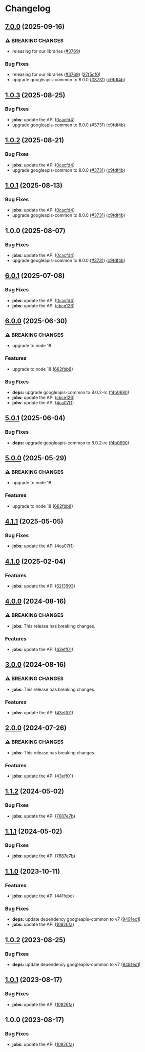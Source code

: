 # Changelog

## [7.0.0](https://github.com/googleapis/google-api-nodejs-client/compare/jobs-v6.0.1...jobs-v7.0.0) (2025-09-16)


### ⚠ BREAKING CHANGES

* releasing for our libraries ([#3769](https://github.com/googleapis/google-api-nodejs-client/issues/3769))

### Bug Fixes

* releasing for our libraries ([#3769](https://github.com/googleapis/google-api-nodejs-client/issues/3769)) ([27f5cf0](https://github.com/googleapis/google-api-nodejs-client/commit/27f5cf0a0190a5e8e8bf970f7a7cf77c409f093e))
* upgrade googleapis-common to 8.0.0  ([#3731](https://github.com/googleapis/google-api-nodejs-client/issues/3731)) ([c9fdf4b](https://github.com/googleapis/google-api-nodejs-client/commit/c9fdf4b34d6c9bcf608eee35dd281d4680be9797))

## [1.0.3](https://github.com/googleapis/google-api-nodejs-client/compare/jobs-v1.0.2...jobs-v1.0.3) (2025-08-25)


### Bug Fixes

* **jobs:** update the API ([0cacfd4](https://github.com/googleapis/google-api-nodejs-client/commit/0cacfd4512fe9a5977d074fef479f770aba5fb66))
* upgrade googleapis-common to 8.0.0  ([#3731](https://github.com/googleapis/google-api-nodejs-client/issues/3731)) ([c9fdf4b](https://github.com/googleapis/google-api-nodejs-client/commit/c9fdf4b34d6c9bcf608eee35dd281d4680be9797))

## [1.0.2](https://github.com/googleapis/google-api-nodejs-client/compare/jobs-v1.0.1...jobs-v1.0.2) (2025-08-21)


### Bug Fixes

* **jobs:** update the API ([0cacfd4](https://github.com/googleapis/google-api-nodejs-client/commit/0cacfd4512fe9a5977d074fef479f770aba5fb66))
* upgrade googleapis-common to 8.0.0  ([#3731](https://github.com/googleapis/google-api-nodejs-client/issues/3731)) ([c9fdf4b](https://github.com/googleapis/google-api-nodejs-client/commit/c9fdf4b34d6c9bcf608eee35dd281d4680be9797))

## [1.0.1](https://github.com/googleapis/google-api-nodejs-client/compare/jobs-v1.0.0...jobs-v1.0.1) (2025-08-13)


### Bug Fixes

* **jobs:** update the API ([0cacfd4](https://github.com/googleapis/google-api-nodejs-client/commit/0cacfd4512fe9a5977d074fef479f770aba5fb66))
* upgrade googleapis-common to 8.0.0  ([#3731](https://github.com/googleapis/google-api-nodejs-client/issues/3731)) ([c9fdf4b](https://github.com/googleapis/google-api-nodejs-client/commit/c9fdf4b34d6c9bcf608eee35dd281d4680be9797))

## 1.0.0 (2025-08-07)


### Bug Fixes

* **jobs:** update the API ([0cacfd4](https://github.com/googleapis/google-api-nodejs-client/commit/0cacfd4512fe9a5977d074fef479f770aba5fb66))
* upgrade googleapis-common to 8.0.0  ([#3731](https://github.com/googleapis/google-api-nodejs-client/issues/3731)) ([c9fdf4b](https://github.com/googleapis/google-api-nodejs-client/commit/c9fdf4b34d6c9bcf608eee35dd281d4680be9797))

## [6.0.1](https://github.com/googleapis/google-api-nodejs-client/compare/jobs-v6.0.0...jobs-v6.0.1) (2025-07-08)


### Bug Fixes

* **jobs:** update the API ([0cacfd4](https://github.com/googleapis/google-api-nodejs-client/commit/0cacfd4512fe9a5977d074fef479f770aba5fb66))
* **jobs:** update the API ([cbce126](https://github.com/googleapis/google-api-nodejs-client/commit/cbce126a0d27de7f56aebd92ff36630a2d86cee6))

## [6.0.0](https://github.com/googleapis/google-api-nodejs-client/compare/jobs-v5.0.1...jobs-v6.0.0) (2025-06-30)


### ⚠ BREAKING CHANGES

* upgrade to node 18

### Features

* upgrade to node 18 ([682fbb8](https://github.com/googleapis/google-api-nodejs-client/commit/682fbb869189ae92b3e9a194d37d0548af0c1f92))


### Bug Fixes

* **deps:** upgrade googleapis-common to 8.0.2-rc ([f4b0990](https://github.com/googleapis/google-api-nodejs-client/commit/f4b099071040cfbcfe4a2e7d487d45ee93b369e0))
* **jobs:** update the API ([cbce126](https://github.com/googleapis/google-api-nodejs-client/commit/cbce126a0d27de7f56aebd92ff36630a2d86cee6))
* **jobs:** update the API ([4ca07f1](https://github.com/googleapis/google-api-nodejs-client/commit/4ca07f1741b8169f6f6a1e2927f1a9baaebdcb50))

## [5.0.1](https://github.com/googleapis/google-api-nodejs-client/compare/jobs-v5.0.0...jobs-v5.0.1) (2025-06-04)


### Bug Fixes

* **deps:** upgrade googleapis-common to 8.0.2-rc ([f4b0990](https://github.com/googleapis/google-api-nodejs-client/commit/f4b099071040cfbcfe4a2e7d487d45ee93b369e0))

## [5.0.0](https://github.com/googleapis/google-api-nodejs-client/compare/jobs-v4.1.1...jobs-v5.0.0) (2025-05-29)


### ⚠ BREAKING CHANGES

* upgrade to node 18

### Features

* upgrade to node 18 ([682fbb8](https://github.com/googleapis/google-api-nodejs-client/commit/682fbb869189ae92b3e9a194d37d0548af0c1f92))

## [4.1.1](https://github.com/googleapis/google-api-nodejs-client/compare/jobs-v4.1.0...jobs-v4.1.1) (2025-05-05)


### Bug Fixes

* **jobs:** update the API ([4ca07f1](https://github.com/googleapis/google-api-nodejs-client/commit/4ca07f1741b8169f6f6a1e2927f1a9baaebdcb50))

## [4.1.0](https://github.com/googleapis/google-api-nodejs-client/compare/jobs-v4.0.0...jobs-v4.1.0) (2025-02-04)


### Features

* **jobs:** update the API ([62f3593](https://github.com/googleapis/google-api-nodejs-client/commit/62f35936c4304c824bc8a46a8b28918f3b77f7e3))

## [4.0.0](https://github.com/googleapis/google-api-nodejs-client/compare/jobs-v3.0.0...jobs-v4.0.0) (2024-08-16)


### ⚠ BREAKING CHANGES

* **jobs:** This release has breaking changes.

### Features

* **jobs:** update the API ([43eff01](https://github.com/googleapis/google-api-nodejs-client/commit/43eff019d402ad603053cd81767f06362de1f2f4))

## [3.0.0](https://github.com/googleapis/google-api-nodejs-client/compare/jobs-v2.0.0...jobs-v3.0.0) (2024-08-16)


### ⚠ BREAKING CHANGES

* **jobs:** This release has breaking changes.

### Features

* **jobs:** update the API ([43eff01](https://github.com/googleapis/google-api-nodejs-client/commit/43eff019d402ad603053cd81767f06362de1f2f4))

## [2.0.0](https://github.com/googleapis/google-api-nodejs-client/compare/jobs-v1.1.2...jobs-v2.0.0) (2024-07-26)


### ⚠ BREAKING CHANGES

* **jobs:** This release has breaking changes.

### Features

* **jobs:** update the API ([43eff01](https://github.com/googleapis/google-api-nodejs-client/commit/43eff019d402ad603053cd81767f06362de1f2f4))

## [1.1.2](https://github.com/googleapis/google-api-nodejs-client/compare/jobs-v1.1.1...jobs-v1.1.2) (2024-05-02)


### Bug Fixes

* **jobs:** update the API ([7687e7b](https://github.com/googleapis/google-api-nodejs-client/commit/7687e7b88acbf1c0803bb9490593839728e013e5))

## [1.1.1](https://github.com/googleapis/google-api-nodejs-client/compare/jobs-v1.1.0...jobs-v1.1.1) (2024-05-02)


### Bug Fixes

* **jobs:** update the API ([7687e7b](https://github.com/googleapis/google-api-nodejs-client/commit/7687e7b88acbf1c0803bb9490593839728e013e5))

## [1.1.0](https://github.com/googleapis/google-api-nodejs-client/compare/jobs-v1.0.2...jobs-v1.1.0) (2023-10-11)


### Features

* **jobs:** update the API ([441febc](https://github.com/googleapis/google-api-nodejs-client/commit/441febcb0930706f7c584cd7e3db5c42b3beff0e))


### Bug Fixes

* **deps:** update dependency googleapis-common to v7 ([9491ec1](https://github.com/googleapis/google-api-nodejs-client/commit/9491ec1cdc3c413e7d73edcfcd59cf5c28a7c855))
* **jobs:** update the API ([10826fa](https://github.com/googleapis/google-api-nodejs-client/commit/10826fa6de7eeb0b6934f0363784fa0719026a64))

## [1.0.2](https://github.com/googleapis/google-api-nodejs-client/compare/jobs-v1.0.1...jobs-v1.0.2) (2023-08-25)


### Bug Fixes

* **deps:** update dependency googleapis-common to v7 ([9491ec1](https://github.com/googleapis/google-api-nodejs-client/commit/9491ec1cdc3c413e7d73edcfcd59cf5c28a7c855))

## [1.0.1](https://github.com/googleapis/google-api-nodejs-client/compare/jobs-v1.0.0...jobs-v1.0.1) (2023-08-17)


### Bug Fixes

* **jobs:** update the API ([10826fa](https://github.com/googleapis/google-api-nodejs-client/commit/10826fa6de7eeb0b6934f0363784fa0719026a64))

## 1.0.0 (2023-08-17)


### Bug Fixes

* **jobs:** update the API ([10826fa](https://github.com/googleapis/google-api-nodejs-client/commit/10826fa6de7eeb0b6934f0363784fa0719026a64))
